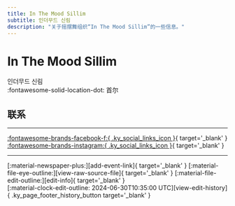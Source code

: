 ```yaml
---
title: In The Mood Sillim
subtitle: 인더무드 신림
description: "关于摇摆舞组织“In The Mood Sillim”的一些信息。"
---
```


# In The Mood Sillim

인더무드 신림  
:fontawesome-solid-location-dot: 首尔  


## 联系


---

 [:fontawesome-brands-facebook-f:{ .ky_social_links_icon }](https://www.facebook.com/inthemoodsillim){ target='_blank' } [:fontawesome-brands-instagram:{ .ky_social_links_icon }](https://instagram.com/inthemoodsillim){ target='_blank' }

---

<div class="ky_page_footer" markdown>
<div class="ky_page_footer_trailing" markdown="span">
[:material-newspaper-plus:][add-event-link]{ target='_blank' }
[:material-file-eye-outline:][view-raw-source-file]{ target='_blank' }
[:material-file-edit-outline:][edit-info]{ target='_blank' }
</div>
<div class="ky_page_footer_leading" markdown="span">
[:material-clock-edit-outline: 2024-06-30T10:35:00 UTC][view-edit-history]{ .ky_page_footer_history_button target='_blank' }
</div>
</div>

[add-event-link]: https://github.com/swingdance/events/issues/new?assignees=&labels=add+event&projects=&template=02-add_entity.yml&title=%5Bko_KR%5D%20%3CName%3E&region=ko_KR&province=Seoul&city=Seoul&org_id=in-the-mood-sillim "添加活动"
[view-raw-source-file]: https://github.com/swingdance/orgs/blob/main/ko_KR/in-the-mood-sillim.json "查看原始源文件"
[edit-info]: https://github.com/swingdance/orgs/issues/new?assignees=&labels=update+org&projects=&template=03-update_entity.yml&title=%5Bko_KR%5D%20In%20The%20Mood%20Sillim&region=ko_KR&id=in-the-mood-sillim&name=In%20The%20Mood%20Sillim "编辑信息"

[view-edit-history]: https://github.com/swingdance/orgs/commits/main/ko_KR/in-the-mood-sillim.json "查看编辑历史"

